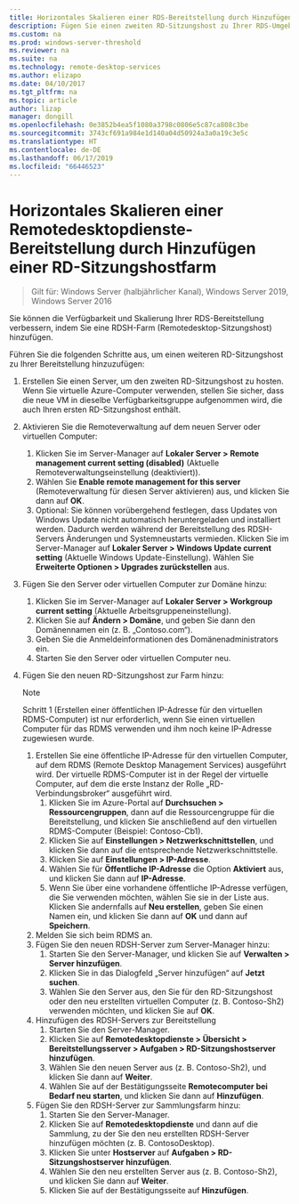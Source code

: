 ```yaml
---
title: Horizontales Skalieren einer RDS-Bereitstellung durch Hinzufügen einer RD-Sitzungshostfarm
description: Fügen Sie einen zweiten RD-Sitzungshost zu Ihrer RDS-Umgebung hinzu.
ms.custom: na
ms.prod: windows-server-threshold
ms.reviewer: na
ms.suite: na
ms.technology: remote-desktop-services
ms.author: elizapo
ms.date: 04/10/2017
ms.tgt_pltfrm: na
ms.topic: article
author: lizap
manager: dongill
ms.openlocfilehash: 0e3852b4ea5f1080a3798c0806e5c87ca808c3be
ms.sourcegitcommit: 3743cf691a984e1d140a04d50924a3a0a19c3e5c
ms.translationtype: HT
ms.contentlocale: de-DE
ms.lasthandoff: 06/17/2019
ms.locfileid: "66446523"
---
```

# <a name="scale-out-your-remote-desktop-services-deployment-by-adding-an-rd-session-host-farm"></a>Horizontales Skalieren einer Remotedesktopdienste-Bereitstellung durch Hinzufügen einer RD-Sitzungshostfarm

>Gilt für: Windows Server (halbjährlicher Kanal), Windows Server 2019, Windows Server 2016

Sie können die Verfügbarkeit und Skalierung Ihrer RDS-Bereitstellung verbessern, indem Sie eine RDSH-Farm (Remotedesktop-Sitzungshost) hinzufügen.   
  
 
Führen Sie die folgenden Schritte aus, um einen weiteren RD-Sitzungshost zu Ihrer Bereitstellung hinzuzufügen:  
  
1. Erstellen Sie einen Server, um den zweiten RD-Sitzungshost zu hosten. Wenn Sie virtuelle Azure-Computer verwenden, stellen Sie sicher, dass die neue VM in dieselbe Verfügbarkeitsgruppe aufgenommen wird, die auch Ihren ersten RD-Sitzungshost enthält.
2. Aktivieren Sie die Remoteverwaltung auf dem neuen Server oder virtuellen Computer:
   1. Klicken Sie im Server-Manager auf **Lokaler Server > Remote management current setting (disabled)** (Aktuelle Remoteverwaltungseinstellung (deaktiviert)). 
   2. Wählen Sie **Enable remote management for this server** (Remoteverwaltung für diesen Server aktivieren) aus, und klicken Sie dann auf **OK**. 
   3. Optional: Sie können vorübergehend festlegen, dass Updates von Windows Update nicht automatisch heruntergeladen und installiert werden. Dadurch werden während der Bereitstellung des RDSH-Servers Änderungen und Systemneustarts vermieden. Klicken Sie im Server-Manager auf **Lokaler Server > Windows Update current setting** (Aktuelle Windows Update-Einstellung). Wählen Sie **Erweiterte Optionen > Upgrades zurückstellen** aus. 
3. Fügen Sie den Server oder virtuellen Computer zur Domäne hinzu:
   1. Klicken Sie im Server-Manager auf **Lokaler Server > Workgroup current setting** (Aktuelle Arbeitsgruppeneinstellung). 
   2. Klicken Sie auf **Ändern > Domäne**, und geben Sie dann den Domänennamen ein (z. B. „Contoso.com“). 
   3. Geben Sie die Anmeldeinformationen des Domänenadministrators ein. 
   4. Starten Sie den Server oder virtuellen Computer neu.
4. Fügen Sie den neuen RD-Sitzungshost zur Farm hinzu:
   >[!NOTE] 
   > Schritt 1 (Erstellen einer öffentlichen IP-Adresse für den virtuellen RDMS-Computer) ist nur erforderlich, wenn Sie einen virtuellen Computer für das RDMS verwenden und ihm noch keine IP-Adresse zugewiesen wurde.
   
   1. Erstellen Sie eine öffentliche IP-Adresse für den virtuellen Computer, auf dem RDMS (Remote Desktop Management Services) ausgeführt wird. Der virtuelle RDMS-Computer ist in der Regel der virtuelle Computer, auf dem die erste Instanz der Rolle „RD-Verbindungsbroker“ ausgeführt wird.  
       1. Klicken Sie im Azure-Portal auf **Durchsuchen > Ressourcengruppen**, dann auf die Ressourcengruppe für die Bereitstellung, und klicken Sie anschließend auf den virtuellen RDMS-Computer (Beispiel: Contoso-Cb1).  
       2. Klicken Sie auf **Einstellungen > Netzwerkschnittstellen**, und klicken Sie dann auf die entsprechende Netzwerkschnittstelle.   
       3. Klicken Sie auf **Einstellungen > IP-Adresse**.
       4. Wählen Sie für **Öffentliche IP-Adresse** die Option **Aktiviert** aus, und klicken Sie dann auf **IP-Adresse**.   
       5. Wenn Sie über eine vorhandene öffentliche IP-Adresse verfügen, die Sie verwenden möchten, wählen Sie sie in der Liste aus. Klicken Sie andernfalls auf **Neu erstellen**, geben Sie einen Namen ein, und klicken Sie dann auf **OK** und dann auf **Speichern**.   
   2. Melden Sie sich beim RDMS an.
   3. Fügen Sie den neuen RDSH-Server zum Server-Manager hinzu:   
       1. Starten Sie den Server-Manager, und klicken Sie auf **Verwalten > Server hinzufügen**.   
       2. Klicken Sie in das Dialogfeld „Server hinzufügen“ auf **Jetzt suchen**.   
       3. Wählen Sie den Server aus, den Sie für den RD-Sitzungshost oder den neu erstellten virtuellen Computer (z. B. Contoso-Sh2) verwenden möchten, und klicken Sie auf **OK**.
   4. Hinzufügen des RDSH-Servers zur Bereitstellung
       1. Starten Sie den Server-Manager.  
       2. Klicken Sie auf **Remotedesktopdienste > Übersicht > Bereitstellungsserver > Aufgaben > RD-Sitzungshostserver hinzufügen**.   
       3. Wählen Sie den neuen Server aus (z. B. Contoso-Sh2), und klicken Sie dann auf **Weiter**.  
       4. Wählen Sie auf der Bestätigungsseite **Remotecomputer bei Bedarf neu starten**, und klicken Sie dann auf **Hinzufügen**.   
   5. Fügen Sie den RDSH-Server zur Sammlungsfarm hinzu:
       1. Starten Sie den Server-Manager.   
       2. Klicken Sie auf **Remotedesktopdienste** und dann auf die Sammlung, zu der Sie den neu erstellten RDSH-Server hinzufügen möchten (z. B. ContosoDesktop).   
       3. Klicken Sie unter **Hostserver** auf **Aufgaben > RD-Sitzungshostserver hinzufügen**.   
       4. Wählen Sie den neu erstellten Server aus (z. B. Contoso-Sh2), und klicken Sie dann auf **Weiter**.   
       5. Klicken Sie auf der Bestätigungsseite auf **Hinzufügen**.   

